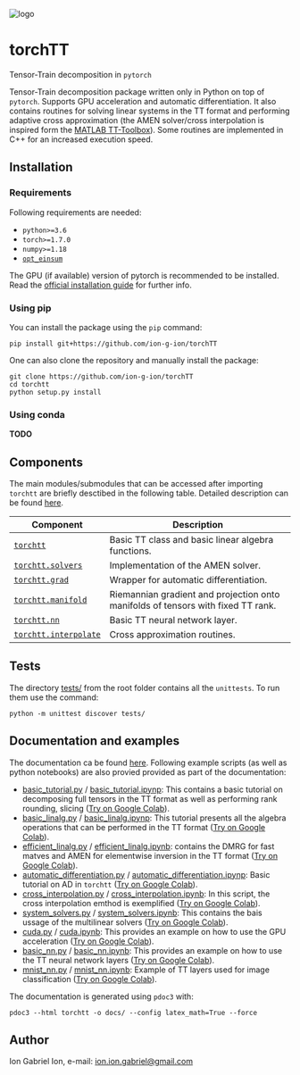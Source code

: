 ![logo](https://github.com/ion-g-ion/torchTT/blob/main/logo.png?raw=true)

# torchTT
Tensor-Train decomposition in `pytorch`

Tensor-Train decomposition package written only in Python on top of `pytorch`. Supports GPU acceleration and automatic differentiation.
It also contains routines for solving linear systems in the TT format and performing adaptive cross approximation  (the AMEN solver/cross interpolation is inspired form the [MATLAB TT-Toolbox](https://github.com/oseledets/TT-Toolbox)).
Some routines are implemented in C++ for an increased execution speed.


## Installation

### Requirements
Following requirements are needed:

- `python>=3.6`
- `torch>=1.7.0`
- `numpy>=1.18`
- [`opt_einsum`](https://pypi.org/project/opt-einsum/)

The GPU (if available) version of pytorch is recommended to be installed. Read the [official installation guide](https://pytorch.org/get-started/locally/) for further info.

### Using pip
You can install the package using the `pip` command:

```
pip install git+https://github.com/ion-g-ion/torchTT
```

One can also clone the repository and manually install the package: 

```
git clone https://github.com/ion-g-ion/torchTT
cd torchtt
python setup.py install
``` 

### Using conda

**TODO**

## Components

The main modules/submodules that can be accessed after importing `torchtt` are briefly desctibed in the following table.
Detailed description can be found [here](https://ion-g-ion.github.io/torchTT/index.html).

| Component | Description |
| --- | --- |
| [`torchtt`](https://ion-g-ion.github.io/torchTT/torchtt/torchtt.html)             | Basic TT class and basic linear algebra functions. |
| [`torchtt.solvers`](https://ion-g-ion.github.io/torchTT/torchtt/solvers.html)     | Implementation of the AMEN solver. |
| [`torchtt.grad`](https://ion-g-ion.github.io/torchTT/torchtt/grad.html)        | Wrapper for automatic differentiation. |
| [`torchtt.manifold`](https://ion-g-ion.github.io/torchTT/torchtt/manifold.html)    | Riemannian gradient and projection onto manifolds of tensors with fixed TT rank. |
| [`torchtt.nn`](https://ion-g-ion.github.io/torchTT/torchtt/nn.html)          | Basic TT neural network layer. |
| [`torchtt.interpolate`](https://ion-g-ion.github.io/torchTT/torchtt/interpolate.html) | Cross approximation routines. |

## Tests 

The directory [tests/](tests/) from the root folder contains all the `unittests`. To run them use the command:

```
python -m unittest discover tests/
```


## Documentation and examples
The documentation ca be found [here](https://ion-g-ion.github.io/torchTT/index.html).
Following example scripts (as well as python notebooks) are also provied provided as part of the documentation:

 * [basic_tutorial.py](examples/basic_tutorial.py) / [basic_tutorial.ipynp](examples/basic_tutorial.ipynb): This contains a basic tutorial on decomposing full tensors in the TT format as well as performing rank rounding, slicing ([Try on Google Colab](https://colab.research.google.com/github/ion-g-ion/torchTT/blob/main/examples/basic_tutorial.ipynb)). 
 * [basic_linalg.py](examples/basic_linalg.py) / [basic_linalg.ipynp](examples/basic_linalg.ipynb): This tutorial presents all the algebra operations that can be performed in the TT format ([Try on Google Colab](https://colab.research.google.com/github/ion-g-ion/torchTT/blob/main/examples/basic_linalg.ipynb)). 
 * [efficient_linalg.py](examples/efficient_linalg.py) / [efficient_linalg.ipynb](examples/efficient_linalg.ipynb): contains the DMRG for fast matves and AMEN for elementwise inversion in the TT format ([Try on Google Colab](https://colab.research.google.com/github/ion-g-ion/torchTT/blob/main/examples/efficient_linalg.ipynb)). 
 * [automatic_differentiation.py](examples/automatic_differentiation.py) / [automatic_differentiation.ipynp](examples/automatic_differentiation.ipynb): Basic tutorial on AD in `torchtt` ([Try on Google Colab](https://colab.research.google.com/github/ion-g-ion/torchTT/blob/main/examples/automatic_differentiation.ipynb)). 
 * [cross_interpolation.py](examples/cross_interpolation.py) / [cross_interpolation.ipynb](examples/cross_interpolation.ipynb): In this script, the cross interpolation emthod is exemplified ([Try on Google Colab](https://colab.research.google.com/github/ion-g-ion/torchTT/blob/main/examples/cross_interpolation.ipynb)). 
 * [system_solvers.py](examples/system_solvers.py) / [system_solvers.ipynb](examples/system_solvers.ipynb): This contains the bais ussage of the multilinear solvers ([Try on Google Colab](https://colab.research.google.com/github/ion-g-ion/torchTT/blob/main/examples/system_solvers.ipynb)). 
 * [cuda.py](examples/cuda.py) / [cuda.ipynb](examples/cuda.ipynb): This provides an example on how to use the GPU acceleration ([Try on Google Colab](https://colab.research.google.com/github/ion-g-ion/torchTT/blob/main/examples/cuda.ipynb)). 
 * [basic_nn.py](examples/basic_nn.py) / [basic_nn.ipynb](examples/basic_nn.ipynb): This provides an example on how to use the TT neural network layers ([Try on Google Colab](https://colab.research.google.com/github/ion-g-ion/torchTT/blob/main/examples/basic_nn.ipynb)). 
 * [mnist_nn.py](examples/mnist_nn.py) / [mnist_nn.ipynb](examples/mnist_nn.ipynb): Example of TT layers used for image classification ([Try on Google Colab](https://colab.research.google.com/github/ion-g-ion/torchTT/blob/main/examples/mnist_nn.ipynb)). 
 
 The documentation is generated using `pdoc3` with:

 ```
 pdoc3 --html torchtt -o docs/ --config latex_math=True --force
 ```

## Author 
Ion Gabriel Ion, e-mail: ion.ion.gabriel@gmail.com
